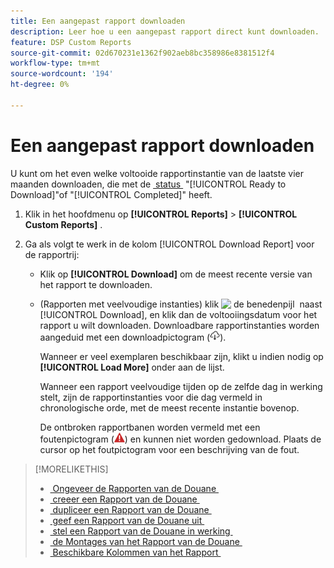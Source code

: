 ```yaml
---
title: Een aangepast rapport downloaden
description: Leer hoe u een aangepast rapport direct kunt downloaden.
feature: DSP Custom Reports
source-git-commit: 02d670231e1362f902aeb8bc358986e8381512f4
workflow-type: tm+mt
source-wordcount: '194'
ht-degree: 0%

---
```


# Een aangepast rapport downloaden

U kunt om het even welke voltooide rapportinstantie van de laatste vier maanden downloaden, die met de [&#x200B; status &#x200B;](report-about.md#custom-report-status) &quot;[!UICONTROL Ready to Download]&quot;of &quot;[!UICONTROL Completed]&quot; heeft.

1. Klik in het hoofdmenu op **[!UICONTROL Reports]** > **[!UICONTROL Custom Reports]** .

1. Ga als volgt te werk in de kolom [!UICONTROL Download Report] voor de rapportrij:

   * Klik op **[!UICONTROL Download]** om de meest recente versie van het rapport te downloaden.

   * (Rapporten met veelvoudige instanties) klik ![&#x200B; de benedenpijl &#x200B;](/help/dsp/assets/chevron-down.png " de benedenpijl ") naast [!UICONTROL Download], en klik dan de voltooiingsdatum voor het rapport u wilt downloaden. Downloadbare rapportinstanties worden aangeduid met een downloadpictogram (![downloadpictogram](/help/dsp/assets/indicator-downloadable.png "downloadpictogram")).

     Wanneer er veel exemplaren beschikbaar zijn, klikt u indien nodig op **[!UICONTROL Load More]** onder aan de lijst.

     Wanneer een rapport veelvoudige tijden op de zelfde dag in werking stelt, zijn de rapportinstanties voor die dag vermeld in chronologische orde, met de meest recente instantie bovenop.

     De ontbroken rapportbanen worden vermeld met een foutenpictogram (![&#x200B; foutenindicator &#x200B;](/help/dsp/assets/indicator-critical.png " foutenindicator ")) en kunnen niet worden gedownload. Plaats de cursor op het foutpictogram voor een beschrijving van de fout.

>[!MORELIKETHIS]
>
>* [&#x200B; Ongeveer de Rapporten van de Douane &#x200B;](/help/dsp/reports/report-about.md)
>* [&#x200B; creeer een Rapport van de Douane &#x200B;](/help/dsp/reports/report-create.md)
>* [&#x200B; dupliceer een Rapport van de Douane &#x200B;](/help/dsp/reports/report-copy.md)
>* [&#x200B; geef een Rapport van de Douane uit &#x200B;](/help/dsp/reports/report-edit.md)
>* [&#x200B; stel een Rapport van de Douane in werking &#x200B;](/help/dsp/reports/report-run-now.md)
>* [&#x200B; de Montages van het Rapport van de Douane &#x200B;](/help/dsp/reports/report-settings.md)
>* [&#x200B; Beschikbare Kolommen van het Rapport &#x200B;](/help/dsp/reports/report-columns.md)
